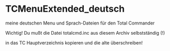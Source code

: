 # TCMenuExtended_deutsch
meine deutschen Menu und Sprach-Dateien für den Total Commander

Wichtig!
Du mußt die Datei totalcmd.inc aus diesem Archiv selbstständig (!)

in das TC Hauptverzeichnis kopieren und die alte überschreiben! 
